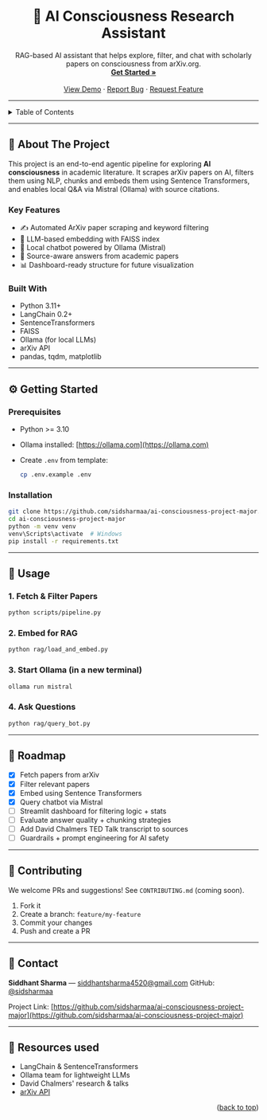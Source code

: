 <div align="center">
  <h1>🧠 AI Consciousness Research Assistant</h1>
  <p>
    RAG-based AI assistant that helps explore, filter, and chat with scholarly papers on consciousness from arXiv.org.
    <br />
    <a href="#getting-started"><strong>Get Started »</strong></a>
    <br /><br />
    <a href="https://github.com/sidsharmaa/ai-consciousness-project-major">View Demo</a>
    ·
    <a href="https://github.com/sidsharmaa/ai-consciousness-project-major/issues/new?labels=bug&template=bug-report---.md">Report Bug</a>
    ·
    <a href="https://github.com/sidsharmaa/ai-consciousness-project-major/issues/new?labels=enhancement&template=feature-request---.md">Request Feature</a>
  </p>
</div>

---

<details>
  <summary>Table of Contents</summary>
  <ol>
    <li><a href="#about-the-project">About The Project</a>
      <ul>
        <li><a href="#built-with">Built With</a></li>
      </ul>
    </li>
    <li><a href="#getting-started">Getting Started</a>
      <ul>
        <li><a href="#prerequisites">Prerequisites</a></li>
        <li><a href="#installation">Installation</a></li>
      </ul>
    </li>
    <li><a href="#usage">Usage</a></li>
    <li><a href="#roadmap">Roadmap</a></li>
    <li><a href="#contributing">Contributing</a></li>
    <li><a href="#license">License</a></li>
    <li><a href="#contact">Contact</a></li>
    <li><a href="#acknowledgments">Acknowledgments</a></li>
  </ol>
</details>

---

## 📄 About The Project

This project is an end-to-end agentic pipeline for exploring **AI consciousness** in academic literature. It scrapes arXiv papers on AI, filters them using NLP, chunks and embeds them using Sentence Transformers, and enables local Q\&A via Mistral (Ollama) with source citations.

### Key Features

* ✍️ Automated ArXiv paper scraping and keyword filtering
* 🔬 LLM-based embedding with FAISS index
* 🫠 Local chatbot powered by Ollama (Mistral)
* 🔹 Source-aware answers from academic papers
* 📊 Dashboard-ready structure for future visualization

### Built With

* Python 3.11+
* LangChain 0.2+
* SentenceTransformers
* FAISS
* Ollama (for local LLMs)
* arXiv API
* pandas, tqdm, matplotlib

---

## ⚙️ Getting Started

### Prerequisites

* Python >= 3.10
* Ollama installed: [https://ollama.com](https://ollama.com)
* Create `.env` from template:

  ```bash
  cp .env.example .env
  ```

### Installation

```bash
git clone https://github.com/sidsharmaa/ai-consciousness-project-major.git
cd ai-consciousness-project-major
python -m venv venv
venv\Scripts\activate  # Windows
pip install -r requirements.txt
```

---

## 🚀 Usage

### 1. Fetch & Filter Papers

```bash
python scripts/pipeline.py
```

### 2. Embed for RAG

```bash
python rag/load_and_embed.py
```

### 3. Start Ollama (in a new terminal)

```bash
ollama run mistral
```

### 4. Ask Questions

```bash
python rag/query_bot.py
```

---

## 🚧 Roadmap

* [x] Fetch papers from arXiv
* [x] Filter relevant papers
* [x] Embed using Sentence Transformers
* [x] Query chatbot via Mistral
* [ ] Streamlit dashboard for filtering logic + stats
* [ ] Evaluate answer quality + chunking strategies
* [ ] Add David Chalmers TED Talk transcript to sources
* [ ] Guardrails + prompt engineering for AI safety

---

## 💪 Contributing

We welcome PRs and suggestions! See `CONTRIBUTING.md` (coming soon).

1. Fork it
2. Create a branch: `feature/my-feature`
3. Commit your changes
4. Push and create a PR

---


## 📢 Contact

**Siddhant Sharma** — [siddhantsharma4520@gmail.com](mailto:siddhantsharma4520@gmail.com)
GitHub: [@sidsharmaa](https://github.com/sidsharmaa)

Project Link: [https://github.com/sidsharmaa/ai-consciousness-project-major](https://github.com/sidsharmaa/ai-consciousness-project-major)

---

## 📖 Resources used

* LangChain & SentenceTransformers
* Ollama team for lightweight LLMs
* David Chalmers' research & talks
* [arXiv API](https://arxiv.org/help/api/)

<p align="right">(<a href="#top">back to top</a>)</p>
